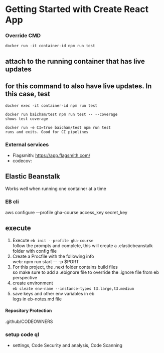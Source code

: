 # Getting Started with Create React App

### Override CMD
```
docker run -it container-id npm run test
```
## attach to the running container that has live updates
## for this command to also have live updates. In this case, test
```
docker exec -it container-id npm run test
```

    docker run baicham/test npm run test -- --coverage
    shows test coverage

    docker run -e CI=true baicham/test npm run test
    runs and exits. Good for CI pipelines

### External services
- Flagsmith: https://app.flagsmith.com/
- codecov: 


## Elastic Beanstalk
Works well when running one container at a time


### EB cli
aws configure --profile gha-course
access_key
secret_key

## execute

1. Execute ```eb init --profile gha-course``` \
follow the prompts and complete, this will create a .elasticbeanstalk folder with config file
2. Create a Procfile with the following info \
   web: npm run start -- -p $PORT
3. For this project, the .next folder contains build files \
    so make sure to add a .ebignore file to override the .ignore file from eb perspective
4. create environment \
       ```eb cleate env-name --instance-types t3.large,t3.medium```
5. save keys and other env variables in eb \
    logs in eb-notes.md file

#### Repository Protection
.github/CODEOWNERS


### setup code ql
- settings, Code Security and analysis, Code Scanning